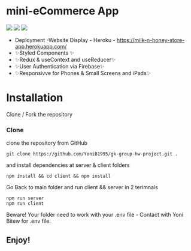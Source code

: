 <h1> mini-eCommerce App</h1>

<img src="https://serving.photos.photobox.com/6253836324cde9d07406990323b82c931f85fc71ca74782b11c83c739bd7bcd4be13706c.jpg"/>


<img src="https://serving.photos.photobox.com/1001601661e6db54d1556b4dc1fad2aee123e013da5fd4b81e239c1326a6e831c7d88dc5.jpg" />
<img src="https://serving.photos.photobox.com/02809832d8f299c74812e8f6bd5f432ce000a9cc09dd063f4376abefb81af896aba7f6e1.jpg"/>


- Deployment -Website Display - Heroku - https://milk-n-honey-store-app.herokuapp.com/
- ✨Styled Components ✨
- ✨Redux & useContext and useReducer✨
- ✨User Authentication via Firebase✨
- ✨Responsivve for Phones & Small Screens and iPads✨

# Installation
Clone / Fork the repository

### Clone
clone the repository from GitHub

    git clone https://github.com/YoniB1995/gk-group-hw-project.git .

and install dependencies at server & client folders

    npm install && cd client && npm install
    
Go Back to main folder and run client && server in 2 terimnals

    npm run server
    npm run client


Beware! Your folder need to work with your .env file - Contact with Yoni Bitew for .env file.


    
## Enjoy!



